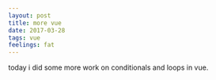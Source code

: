 ```yaml
---
layout: post
title: more vue
date: 2017-03-28
tags: vue
feelings: fat
---
```


today i did some more work on conditionals and loops in vue.
